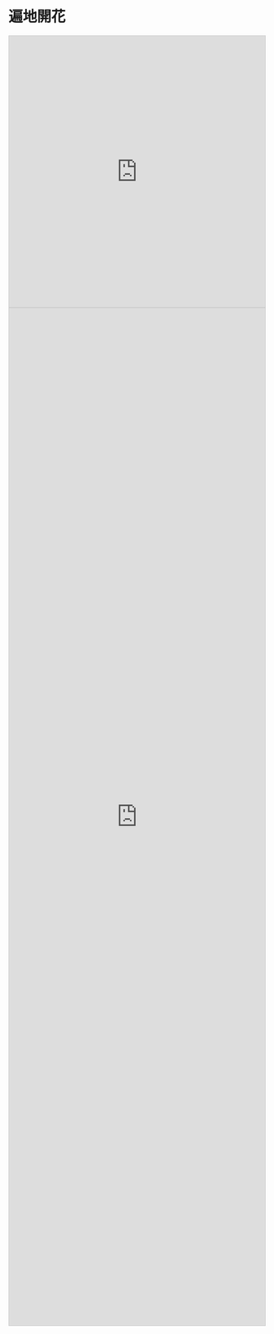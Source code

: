 # 遍地開花

<iframe class="airtable-embed" src="https://airtable.com/embed/shrx2AW37P0pL762U?backgroundColor=yellow&viewControls=on" frameborder="0" onmousewheel="" width="100%" height="533" style="background: transparent; border: 1px solid #ccc;"></iframe>

<iframe class="airtable-embed" src="https://airtable.com/embed/shrNMEeCWYt7uAPzT?backgroundColor=yellow&viewControls=on" frameborder="0" onmousewheel="" width="100%" height="2000" style="background: transparent; border: 1px solid #ccc;"></iframe>